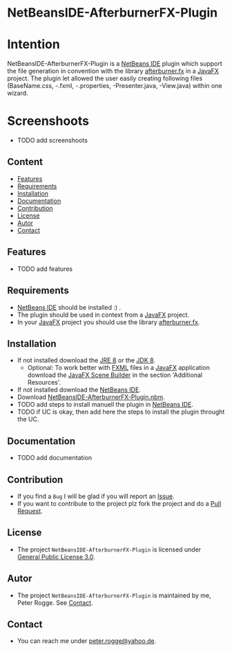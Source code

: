 NetBeansIDE-AfterburnerFX-Plugin
===



Intention
===

NetBeansIDE-AfterburnerFX-Plugin is a [NetBeans IDE] plugin which support the file 
generation in convention with the library [afterburner.fx] in a [JavaFX] project.
The plugin let allowed the user easily creating following files (BaseName.css, 
-.fxml, -.properties, -Presenter.java, -View.java) within one wizard.



Screenshoots
===

* TODO add screenshoots



Content
---

* [Features](#Features)
* [Requirements](#Requirements)
* [Installation](#Installation)
* [Documentation](#Documentation)
* [Contribution](#Contribution)
* [License](#License)
* [Autor](#Autor)
* [Contact](#Contact)



Features<a name="Features" />
---
* TODO add features



Requirements<a name="Requirements" />
---

* [NetBeans IDE] should be installed :) .
* The plugin should be used in context from a [JavaFX] project.
* In your [JavaFX] project you should use the library [afterburner.fx].



Installation<a name="Installation" />
---

* If not installed download the [JRE 8] or the [JDK 8].
  * Optional: To work better with [FXML] files in a [JavaFX] application download 
    the [JavaFX Scene Builder] in the section 'Additional Resources'.
* If not installed download the [NetBeans IDE].
* Download [NetBeansIDE-AfterburnerFX-Plugin.nbm].
* TODO add steps to install manuell the plugin in [NetBeans IDE].
* TODO if UC is okay, then add here the steps to install the plugin throught the UC.



Documentation<a name="Documentation" />
---

* TODO add documentation



Contribution<a name="Contribution" />
---

* If you find a `Bug` I will be glad if you will report an [Issue].
* If you want to contribute to the project plz fork the project and do a [Pull Request].



License<a name="License" />
---

* The project `NetBeansIDE-AfterburnerFX-Plugin` is licensed under [General Public License 3.0].



Autor<a name="Autor" />
---

* The project `NetBeansIDE-AfterburnerFX-Plugin` is maintained by me, Peter Rogge. See [Contact](#Contact).



Contact<a name="Contact" />
---

* You can reach me under <peter.rogge@yahoo.de>.



[//]: # (Links)

[afterburner.fx]:https://github.com/AdamBien/afterburner.fx/
[NetBeansIDE-AfterburnerFX-Plugin.nbm]:https://github.com/Naoghuman/NetbeansIDE-AfterburnerFX-Plugin/releases
[FXML]:http://docs.oracle.com/javafx/2/fxml_get_started/jfxpub-fxml_get_started.htm
[General Public License 3.0]:http://www.gnu.org/licenses/gpl-3.0.en.html
[Issue]:https://github.com/Naoghuman/NetbeansIDE-AfterburnerFX-Plugin/issues
[JavaDoc]:http://www.oracle.com/technetwork/java/javase/documentation/index-jsp-135444.html
[JavaFX]:http://docs.oracle.com/javase/8/javase-clienttechnologies.htm
[JavaFX Scene Builder]:http://www.oracle.com/technetwork/java/javase/downloads/index.html
[JDK 8]:http://www.oracle.com/technetwork/java/javase/downloads/jdk8-downloads-2133151.html
[JRE 8]:http://www.oracle.com/technetwork/java/javase/downloads/jre8-downloads-2133155.html
[Maven]:http://maven.apache.org/
[NetBeans IDE]:https://netbeans.org/
[Pull Request]:https://help.github.com/articles/using-pull-requests



